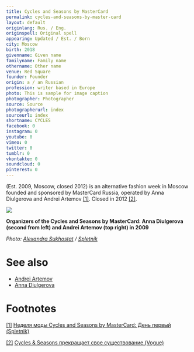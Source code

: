 ```yaml
---
title: Cycles and Seasons by MasterCard
permalink: cycles-and-seasons-by-master-card
layout: default
originlang: Rus. / Eng.
originspell: Original spell
appearing: Updated / Est. / Born
city: Moscow
birth: 2018
givenname: Given name
familyname: Family name
othername: Other name
venue: Red Square
founder: Founder
origin: a / an Russian
profession: writer based in Europe
photo: This is sample for image caption
photographer: Photographer
source: Source
photographerurl: index
sourceurl: index
shortname: CYCLES
facebook: 0
instagram: 0
youtube: 0
vimeo: 0
twitter: 0
tumblr: 0
vkontakte: 0
soundcloud: 0
pinterest: 0
---
```


(Est. 2009, Moscow, closed 2012) is an alternative fashion week in Moscow founded and sponsored by MasterCard Russia, operated by Anna Diulgerova and Andrei Artemov <span id="a1">[\[1\]](#f1)</span>. Closed in 2012 <span id="a2">[\[2\]](#f2)</span>.

![](http://www.spletnik.ru/img/2009/04/sasha/4/BOYKO_90410_1521.jpg)

**Organizers of the Cycles and Seasons by MasterCard: Anna Diulgerova (second from left) and Andrei Artemov (top right) in 2009**

*Photo: [Alexandra Sukhostat](sukhostat-alexandra) / [Spletnik](http://www.spletnik.ru/img/2009/04/sasha/4/BOYKO_90410_1521.jpg)*


# See also

+ [Andrei Artemov](artemov-andrei)
+ [Anna Diulgerova](diulgerova-anna)

# Footnotes

[[1]](#a1) <span id="f1"></span> [Неделя моды Cycles and Seasons by MasterCard: День первый (Spletnik)](http://www.spletnik.ru/events/12871-nedelya-mody-cycles-and-seasons-by-mastercard-den-pervyy.html)

[[2]](#a2) <span id="f2"></span> [Cycles & Seasons прекращает свое существование (Vogue)](https://www.vogue.ru/fashion/news/450518/)
